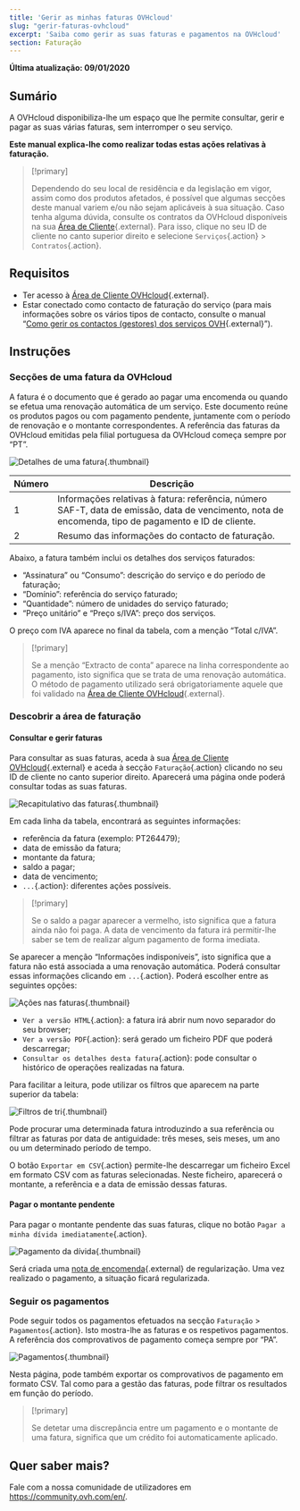 ```yaml
---
title: 'Gerir as minhas faturas OVHcloud'
slug: "gerir-faturas-ovhcloud"
excerpt: 'Saiba como gerir as suas faturas e pagamentos na OVHcloud'
section: Faturação
---
```


**Última atualização: 09/01/2020**

## Sumário

A OVHcloud disponibiliza-lhe um espaço que lhe permite consultar, gerir e pagar as suas várias faturas, sem interromper o seu serviço.

**Este manual explica-lhe como realizar todas estas ações relativas à faturação.**

> [!primary]
>
> Dependendo do seu local de residência e da legislação em vigor, assim como dos produtos afetados, é possível que algumas secções deste manual variem e/ou não sejam aplicáveis à sua situação. Caso tenha alguma dúvida, consulte os contratos da OVHcloud disponíveis na sua [Área de Cliente](https://www.ovh.com/auth/?action=gotomanager){.external}. Para isso, clique no seu ID de cliente no canto superior direito e selecione `Serviços`{.action} > `Contratos`{.action}.
>

## Requisitos

- Ter acesso à [Área de Cliente OVHcloud](https://www.ovh.com/auth/?action=gotomanager){.external}.
- Estar conectado como contacto de faturação do serviço (para mais informações sobre os vários tipos de contacto, consulte o manual “[Como gerir os contactos (gestores) dos serviços OVH](https://docs.ovh.com/pt/customer/gestao_dos_contactos/){.external}”).


## Instruções

### Secções de uma fatura da OVHcloud

A fatura é o documento que é gerado ao pagar uma encomenda ou quando se efetua uma renovação automática de um serviço. Este documento reúne os produtos pagos ou com pagamento pendente, juntamente com o período de renovação e o montante correspondentes. A referência das faturas da OVHcloud emitidas pela filial portuguesa da OVHcloud começa sempre por “PT”.

![Detalhes de uma fatura](images/invoice_ovh.png){.thumbnail}

|Número|Descrição|
|---|---|
|1|Informações relativas à fatura: referência, número SAF-T, data de emissão, data de vencimento, nota de encomenda, tipo de pagamento e ID de cliente.|
|2|Resumo das informações do contacto de faturação.|

Abaixo, a fatura também inclui os detalhes dos serviços faturados:

- “Assinatura” ou “Consumo”: descrição do serviço e do período de faturação;
- “Domínio”: referência do serviço faturado;
- “Quantidade”: número de unidades do serviço faturado; 
- “Preço unitário” e “Preço s/IVA”: preço dos serviços.

O preço com IVA aparece no final da tabela, com a menção “Total c/IVA”.

> [!primary]
>
> Se a menção “Extracto de conta” aparece na linha correspondente ao pagamento, isto significa que se trata de uma renovação automática. O método de pagamento utilizado será obrigatoriamente aquele que foi validado na [Área de Cliente OVHcloud](https://www.ovh.com/auth/?action=gotomanager){.external}.
>


### Descobrir a área de faturação

#### Consultar e gerir faturas

Para consultar as suas faturas, aceda à sua [Área de Cliente OVHcloud](https://www.ovh.com/auth/?action=gotomanager){.external} e aceda à secção `Faturação`{.action} clicando no seu ID de cliente no canto superior direito. Aparecerá uma página onde poderá consultar todas as suas faturas. 

![Recapitulativo das faturas](images/billing_section.png){.thumbnail}

Em cada linha da tabela, encontrará as seguintes informações:

- referência da fatura (exemplo: PT264479);
- data de emissão da fatura;
- montante da fatura;
- saldo a pagar;
- data de vencimento; 
- `...`{.action}\: diferentes ações possíveis.


> [!primary]
>
> Se o saldo a pagar aparecer a vermelho, isto significa que a fatura ainda não foi paga. A data de vencimento da fatura irá permitir-lhe saber se tem de realizar algum pagamento de forma imediata.
>

Se aparecer a menção “Informações indisponíveis”, isto significa que a fatura não está associada a uma renovação automática. Poderá consultar essas informações clicando em `...`{.action}. Poderá escolher entre as seguintes opções:

![Ações nas faturas](images/actions_choices.png){.thumbnail}

- `Ver a versão HTML`{.action}\: a fatura irá abrir num novo separador do seu browser;
- `Ver a versão PDF`{.action}\: será gerado um ficheiro PDF que poderá descarregar;
- `Consultar os detalhes desta fatura`{.action}\: pode consultar o histórico de operações realizadas na fatura.


Para facilitar a leitura, pode utilizar os filtros que aparecem na parte superior da tabela:

![Filtros de tri](images/sort_filters.png){.thumbnail}

Pode procurar uma determinada fatura introduzindo a sua referência ou filtrar as faturas por data de antiguidade: três meses, seis meses, um ano ou um determinado período de tempo.

O botão `Exportar em CSV`{.action} permite-lhe descarregar um ficheiro Excel em formato CSV com as faturas selecionadas. Neste ficheiro, aparecerá o montante, a referência e a data de emissão dessas faturas.

#### Pagar o montante pendente

Para pagar o montante pendente das suas faturas, clique no botão `Pagar a minha dívida imediatamente`{.action}.

![Pagamento da dívida](images/pay_debt.png){.thumbnail}

Será criada uma [nota de encomenda](https://docs.ovh.com/pt/billing/gerir-as-encomendas-ovh/#a-nota-de-encomenda){.external} de regularização. Uma vez realizado o pagamento, a situação ficará regularizada.


### Seguir os pagamentos

Pode seguir todos os pagamentos efetuados na secção `Faturação` > `Pagamentos`{.action}. Isto mostra-lhe as faturas e os respetivos pagamentos. A referência dos comprovativos de pagamento começa sempre por “PA”.

![Pagamentos](images/payment_tracking.png){.thumbnail}

Nesta página, pode também exportar os comprovativos de pagamento em formato CSV. Tal como para a gestão das faturas, pode filtrar os resultados em função do período.

> [!primary]
>
> Se detetar uma discrepância entre um pagamento e o montante de uma fatura, significa que um crédito foi automaticamente aplicado.
>


## Quer saber mais?

Fale com a nossa comunidade de utilizadores em <https://community.ovh.com/en/>.
